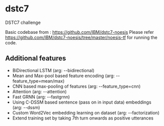 # dstc7
DSTC7 challenge

Basic codebase from : https://github.com/IBM/dstc7-noesis
Please refer https://github.com/IBM/dstc7-noesis/tree/master/noesis-tf for running the code. 

## Additional features

* BiDirectional LSTM (arg: --bidirectional)
* Mean and Max-pool based feature encoding (arg: --feature_type=mean/max)
* CNN based max-pooling of features (arg: --feature_type=cnn)
* Attention (arg: --attention)
* Fast GRNN (arg: --fastgrnn)
* Using C-DSSM based sentence (pass on in input data) embeddings (arg: --dssm)
* Custom Word2Vec embedding learning on dataset (arg: --factorization)
* Extend training set by taking 7th turn onwards as positive utterances
